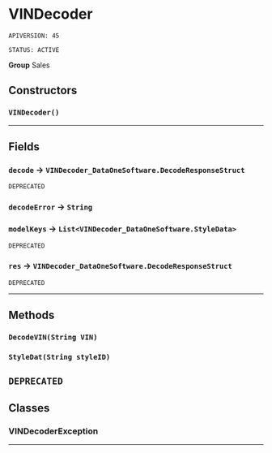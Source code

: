# VINDecoder

`APIVERSION: 45`

`STATUS: ACTIVE`

**Group** Sales

## Constructors
### `VINDecoder()`
---
## Fields

### `decode` → `VINDecoder_DataOneSoftware.DecodeResponseStruct`

`DEPRECATED` 

### `decodeError` → `String`


### `modelKeys` → `List<VINDecoder_DataOneSoftware.StyleData>`

`DEPRECATED` 

### `res` → `VINDecoder_DataOneSoftware.DecodeResponseStruct`

`DEPRECATED` 

---
## Methods
### `DecodeVIN(String VIN)`
### `StyleDat(String styleID)`

`DEPRECATED`
---
## Classes
### VINDecoderException

---
